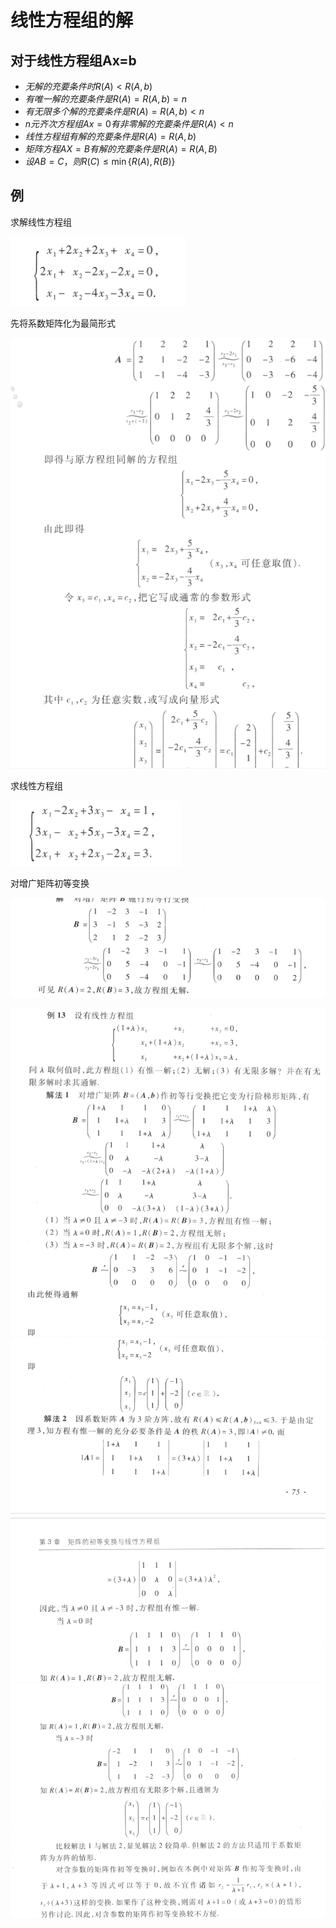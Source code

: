 # 线性方程组的解

## 对于线性方程组Ax=b
- $无解的充要条件时R(A)< R(A,b)$
- $有唯一解的充要条件是R(A)=R(A,b)=n$
- $有无限多个解的充要条件是R(A)=R(A,b)<n$
- $n元齐次方程组Ax=0有非零解的充要条件是R(A)<n$
- $线性方程组有解的充要条件是R(A)=R(A,b)$
- $矩阵方程AX=B有解的充要条件是R(A)=R(A,B)$
- $设AB=C，则R(C)\leqslant \min\{R(A),R(B)\}$

## 例
求解线性方程组

![](2022-10-13-14-20-05.png)

先将系数矩阵化为最简形式

![](2022-10-13-14-22-40.png)

求线性方程组

![](2022-10-13-14-23-19.png)

对增广矩阵初等变换

![](2022-10-13-14-24-04.png)

![](2022-10-13-14-25-44.png)
![](2022-10-13-14-25-57.png)
![](2022-10-13-14-26-14.png)